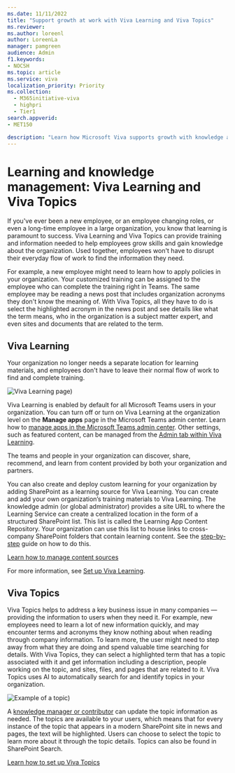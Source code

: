 ```yaml
---
ms.date: 11/11/2022
title: "Support growth at work with Viva Learning and Viva Topics"
ms.reviewer: 
ms.author: loreenl
author: LoreenLa
manager: pamgreen
audience: Admin
f1.keywords:
- NOCSH
ms.topic: article
ms.service: viva
localization_priority: Priority
ms.collection:
  - M365initiative-viva
  - highpri
  - Tier1
search.appverid:
- MET150

description: "Learn how Microsoft Viva supports growth with knowledge and learning tools."
---
```

# Learning and knowledge management: Viva Learning and Viva Topics

If you've ever been a new employee, or an employee changing roles, or even a long-time employee in a large organization, you know that learning is paramount to success. Viva Learning and Viva Topics can provide training and information needed to help employees grow skills and gain knowledge about the organization. Used together, employees won't have to disrupt their everyday flow of work to find the information they need.

For example, a new employee might need to learn how to apply policies in your organization. Your customized training can be assigned to the employee who can complete the training right in Teams. The same employee may be reading a news post that includes organization acronyms they don't know the meaning of. With Viva Topics, all they have to do is select the highlighted acronym in the news post and see details like what the term means, who in the organization is a subject matter expert, and even sites and documents that are related to the term.

## Viva Learning

Your organization no longer needs a separate location for learning materials, and employees don't have to leave their normal flow of work to find and complete training.

![Viva Learning page)](./media/learning/overview-1.png)

Viva Learning is enabled by default for all Microsoft Teams users in your organization. You can turn off or turn on Viva Learning at the organization level on the **Manage apps** page in the Microsoft Teams admin center. Learn how to [manage apps in the Microsoft Teams admin center](/microsoftteams/manage-apps). Other settings, such as featured content, can be managed from the [Admin tab within Viva Learning](/viva/learning/use-tabs).

The teams and people in your organization can discover, share, recommend, and learn from content provided by both your organization and partners.

You can also create and deploy custom learning for your organization by adding SharePoint as a learning source for Viva Learning. You can create and add your own organization’s training materials to Viva Learning. The knowledge admin (or global administrator) provides a site URL to where the Learning Service can create a centralized location in the form of a structured SharePoint list. This list is called the Learning App Content Repository. Your organization can use this list to house links to cross-company SharePoint folders that contain learning content. See the [step-by-step](/learning/configure-sharepoint-content-source) guide on how to do this.

[Learn how to manage content sources](/viva/learning/content-sources-365-admin-center)

For more information, see [Set up Viva Learning](/viva/learning/set-up-viva-learning).

## Viva Topics

Viva Topics helps to address a key business issue in many companies — providing the information to users when they need it. For example, new employees need to learn a lot of new information quickly, and may encounter terms and acronyms they know nothing about when reading through company information. To learn more, the user might need to step away from what they are doing and spend valuable time searching for details. With Viva Topics, they can select a highlighted term that has a topic associated with it and get information including a description, people working on the topic, and sites, files, and pages that are related to it. Viva Topics uses AI to automatically search for and identify topics in your organization.

![Example of a topic)](./media/knowledge-management/saturn.png)

 A [knowledge manager or contributor](/viva/topics/topic-experiences-roles) can update the topic information as needed. The topics are available to your users, which means that for every instance of the topic that appears in a modern SharePoint site in news and pages, the text will be highlighted. Users can choose to select the topic to learn more about it through the topic details. Topics can also be found in SharePoint Search.

[Learn how to set up Viva Topics](/viva/topics/set-up-topic-experiences)
